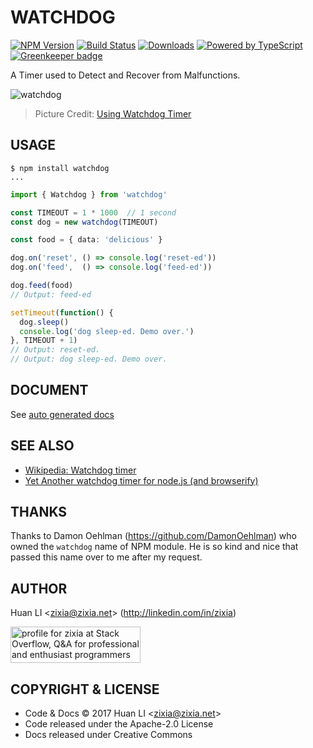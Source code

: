 # WATCHDOG

[![NPM Version](https://badge.fury.io/js/watchdog.svg)](https://badge.fury.io/js/watchdog)
[![Build Status](https://travis-ci.org/zixia/watchdog.svg?branch=master)](https://travis-ci.org/zixia/watchdog)
[![Downloads](http://img.shields.io/npm/dm/watchdog.svg?style=flat-square)](https://npmjs.org/package/watchdog)
[![Powered by TypeScript](https://img.shields.io/badge/Powered%20By-TypeScript-blue.svg)](https://www.typescriptlang.org/)
[![Greenkeeper badge](https://badges.greenkeeper.io/zixia/watchdog.svg)](https://greenkeeper.io/)

A Timer used to Detect and Recover from Malfunctions.

![watchdog](https://zixia.github.io/watchdog/images/watchdog.png)
> Picture Credit: [Using Watchdog Timer](https://www.logicsupply.com/explore/io-hub/tutorial-using-beaglebone-black-watchdog-timer/)

## USAGE

```shell
$ npm install watchdog
...
```

```ts
import { Watchdog } from 'watchdog'

const TIMEOUT = 1 * 1000  // 1 second
const dog = new watchdog(TIMEOUT)

const food = { data: 'delicious' }

dog.on('reset', () => console.log('reset-ed'))
dog.on('feed',  () => console.log('feed-ed'))

dog.feed(food)
// Output: feed-ed

setTimeout(function() {
  dog.sleep()
  console.log('dog sleep-ed. Demo over.')
}, TIMEOUT + 1)
// Output: reset-ed.
// Output: dog sleep-ed. Demo over.
```

## DOCUMENT

See [auto generated docs](https://zixia.github.io/watchdog)

## SEE ALSO

* [Wikipedia: Watchdog timer](https://en.wikipedia.org/wiki/Watchdog_timer)
* [Yet Another watchdog timer for node.js (and browserify)](https://github.com/andrew-filonenko/ya-watchdog)

## THANKS

Thanks to Damon Oehlman (https://github.com/DamonOehlman) who owned the `watchdog` name of NPM module. He is so kind and nice that passed this name over to me after my request.

## AUTHOR

Huan LI \<zixia@zixia.net\> (http://linkedin.com/in/zixia)

<a href="http://stackoverflow.com/users/1123955/zixia">
  <img src="http://stackoverflow.com/users/flair/1123955.png" width="208" height="58" alt="profile for zixia at Stack Overflow, Q&amp;A for professional and enthusiast programmers" title="profile for zixia at Stack Overflow, Q&amp;A for professional and enthusiast programmers">
</a>

## COPYRIGHT & LICENSE

* Code & Docs © 2017 Huan LI \<zixia@zixia.net\>
* Code released under the Apache-2.0 License
* Docs released under Creative Commons
